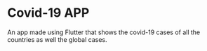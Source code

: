 # Covid-19 APP
An app made using Flutter that shows the covid-19 cases of all the countries as well the global cases.
